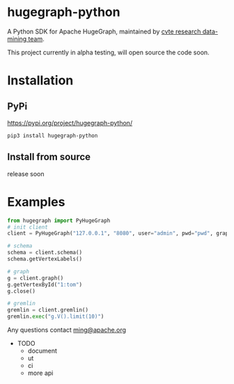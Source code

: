 # hugegraph-python
A Python SDK for Apache HugeGraph, maintained by [cvte research data-mining team](https://github.com/cvte-research-datamining/hugegraph-python).

This project currently in alpha testing, will open source the code soon.

# Installation
## PyPi
https://pypi.org/project/hugegraph-python/
```shell
pip3 install hugegraph-python
```

## Install from source
release soon

# Examples
```python
from hugegraph import PyHugeGraph
# init client
client = PyHugeGraph("127.0.0.1", "8080", user="admin", pwd="pwd", graph="hugegraph")

# schema
schema = client.schema()
schema.getVertexLabels()

# graph
g = client.graph()
g.getVertexById("1:tom")
g.close()

# gremlin
gremlin = client.gremlin()
gremlin.exec("g.V().limit(10)")
```

Any questions contact [ming@apache.org](ming@apache.org)

- TODO
    - document
    - ut
    - ci
    - more api

